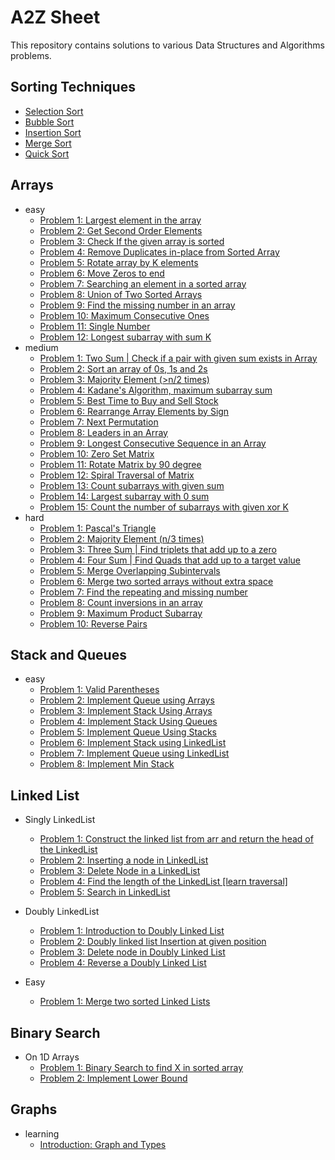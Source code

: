 # A2Z Sheet
This repository contains solutions to various Data Structures and Algorithms problems.

## Sorting Techniques
- [Selection Sort](src/sorting)
- [Bubble Sort](src/sorting)
- [Insertion Sort](src/sorting)
- [Merge Sort](src/sorting)
- [Quick Sort](src/sorting)
  
## Arrays
- easy
  - [Problem 1: Largest element in the array](src/arrays/easy/problem1/ProblemStatement.md)
  - [Problem 2: Get Second Order Elements](src/arrays/easy/problem2/ProblemStatement.md)
  - [Problem 3: Check If the given array is sorted](src/arrays/easy/problem3/ProblemStatement.md)
  - [Problem 4: Remove Duplicates in-place from Sorted Array](src/arrays/easy/problem4/ProblemStatement.md)
  - [Problem 5: Rotate array by K elements](src/arrays/easy/problem5/ProblemStatement.md)
  - [Problem 6: Move Zeros to end](src/arrays/easy/problem6/ProblemStatement.md)
  - [Problem 7: Searching an element in a sorted array](src/arrays/easy/problem7/ProblemStatement.md)
  - [Problem 8: Union of Two Sorted Arrays](src/arrays/easy/problem8/ProblemStatement.md)
  - [Problem 9: Find the missing number in an array](src/arrays/easy/problem9/ProblemStatement.md)
  - [Problem 10: Maximum Consecutive Ones](src/arrays/easy/problem10/ProblemStatement.md)
  - [Problem 11: Single Number](src/arrays/easy/problem11/ProblemStatement.md)
  - [Problem 12: Longest subarray with sum K](src/arrays/easy/problem12/ProblemStatement.md)
- medium
  - [Problem 1: Two Sum | Check if a pair with given sum exists in Array](src/arrays/medium/problem1/ProblemStatement.md)
  - [Problem 2: Sort an array of 0s, 1s and 2s](src/arrays/medium/problem2/ProblemStatement.md)
  - [Problem 3: Majority Element (>n/2 times)](src/arrays/medium/problem3/ProblemStatement.md)
  - [Problem 4: Kadane's Algorithm, maximum subarray sum](src/arrays/medium/problem4/ProblemStatement.md)
  - [Problem 5: Best Time to Buy and Sell Stock](src/arrays/medium/problem5/ProblemStatement.md)
  - [Problem 6: Rearrange Array Elements by Sign](src/arrays/medium/problem6/ProblemStatement.md)
  - [Problem 7: Next Permutation](src/arrays/medium/problem7/ProblemStatement.md)
  - [Problem 8: Leaders in an Array](src/arrays/medium/problem8/SolutionApproach.md)
  - [Problem 9: Longest Consecutive Sequence in an Array](src/arrays/medium/problem9/SolutionApproach.md)
  - [Problem 10: Zero Set Matrix](src/arrays/medium/problem10/SolutionApproach.md)
  - [Problem 11: Rotate Matrix by 90 degree](src/arrays/medium/problem11/SolutionApproach.md)
  - [Problem 12: Spiral Traversal of Matrix](src/arrays/medium/problem12/SolutionApproach.md)
  - [Problem 13: Count subarrays with given sum](src/arrays/medium/problem13/SolutionApproach.md)
  - [Problem 14: Largest subarray with 0 sum](src/arrays/medium/problem14/Description.md)
  - [Problem 15: Count the number of subarrays with given xor K](src/arrays/medium/problem15/Description.md)
- hard
  - [Problem 1: Pascal's Triangle](src/arrays/hard/problem1/SolutionApproach.md)
  - [Problem 2: Majority Element (n/3 times)](src/arrays/hard/problem2/SolutionApproach.md)
  - [Problem 3: Three Sum | Find triplets that add up to a zero](src/arrays/hard/problem3/ProblemStatement.md)
  - [Problem 4: Four Sum | Find Quads that add up to a target value](src/arrays/hard/problem4/ProblemStatement.md)
  - [Problem 5: Merge Overlapping Subintervals](src/arrays/hard/problem5/Description.md)
  - [Problem 6: Merge two sorted arrays without extra space](src/arrays/hard/problem6/Description.md)
  - [Problem 7: Find the repeating and missing number](src/arrays/hard/problem7/Description.md)
  - [Problem 8: Count inversions in an array](src/arrays/hard/problem8/Description.md)
  - [Problem 9: Maximum Product Subarray](src/arrays/hard/problem9/Description.md)
  - [Problem 10: Reverse Pairs](src/arrays/hard/problem10/Description.md)
    

## Stack and Queues
- easy
  - [Problem 1: Valid Parentheses](src/stackandqueues/easy/problem1/Description.md)
  - [Problem 2: Implement Queue using Arrays](src/stackandqueues/easy/problem2/Description.md)
  - [Problem 3: Implement Stack Using Arrays](src/stackandqueues/easy/problem3/Description.md)
  - [Problem 4: Implement Stack Using Queues](src/stackandqueues/easy/problem4/Description.md)
  - [Problem 5: Implement Queue Using Stacks](src/stackandqueues/easy/problem5/Description.md)
  - [Problem 6: Implement Stack using LinkedList](src/stackandqueues/easy/problem6/Description.md)
  - [Problem 7: Implement Queue using LinkedList](src/stackandqueues/easy/problem7/Description.md)
  - [Problem 8: Implement Min Stack](src/stackandqueues/easy/problem8/Description.md)

## Linked List
- Singly LinkedList
  - [Problem 1: Construct the linked list from arr and return the head of the LinkedList](src/linkedlist/singlylinkedlist/problem1/ProblemStatement.md)
  - [Problem 2: Inserting a node in LinkedList](src/linkedlist/singlylinkedlist/problem2/ProblemStatement.md)
  - [Problem 3: Delete Node in a LinkedList](src/linkedlist/singlylinkedlist/problem3/ProblemStatement.md)
  - [Problem 4: Find the length of the LinkedList [learn traversal]](src/linkedlist/singlylinkedlist/problem4/ProblemStatement.md)
  - [Problem 5: Search in LinkedList](src/linkedlist/singlylinkedlist/problem5/ProblemStatement.md)
- Doubly LinkedList
  - [Problem 1: Introduction to Doubly Linked List](src/linkedlist/doublylinkedlist/problem1/ProblemStatement.md)
  - [Problem 2: Doubly linked list Insertion at given position](src/linkedlist/doublylinkedlist/problem2/ProblemStatement.md)
  - [Problem 3: Delete node in Doubly Linked List](src/linkedlist/doublylinkedlist/problem3/ProblemStatement.md)
  - [Problem 4: Reverse a Doubly Linked List](src/linkedlist/doublylinkedlist/problem4/ProblemStatement.md)
 
- Easy
  - [Problem 1: Merge two sorted Linked Lists](src/linkedlist/easy/problem1/Description.md)


## Binary Search
- On 1D Arrays
  - [Problem 1: Binary Search to find X in sorted array](src/binarysearch/ononedarrays/problem1/SolutionApproach.md)
  - [Problem 2: Implement Lower Bound](src/binarysearch/ononedarrays/problem2/SolutionApproach.md)


## Graphs
- learning
  - [Introduction: Graph and Types](src/graphs/learning/introduction/Introduction.md)
